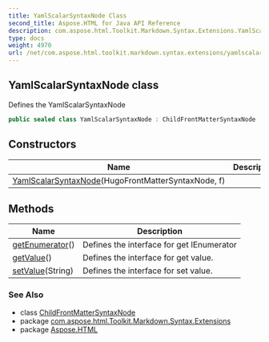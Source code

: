 ```yaml
---
title: YamlScalarSyntaxNode Class
second_title: Aspose.HTML for Java API Reference
description: com.aspose.html.Toolkit.Markdown.Syntax.Extensions.YamlScalarSyntaxNode class. Defines the YamlScalarSyntaxNode
type: docs
weight: 4970
url: /net/com.aspose.html.toolkit.markdown.syntax.extensions/yamlscalarsyntaxnode/
---
```

## YamlScalarSyntaxNode class

Defines the YamlScalarSyntaxNode

```java
public sealed class YamlScalarSyntaxNode : ChildFrontMatterSyntaxNode
```

## Constructors

| Name | Description |
| --- | --- |
| [YamlScalarSyntaxNode](yamlscalarsyntaxnode/)(HugoFrontMatterSyntaxNode, f) |  |

## Methods

| Name | Description |
| --- | --- |
| [getEnumerator](../../com.aspose.html.toolkit.markdown.syntax.extensions/yamlscalarsyntaxnode/getenumerator/)() | Defines the interface for get IEnumerator |
| [getValue](../../com.aspose.html.toolkit.markdown.syntax.extensions/yamlscalarsyntaxnode/getvalue/)() | Defines the interface for get value. |
| [setValue](../../com.aspose.html.toolkit.markdown.syntax.extensions/yamlscalarsyntaxnode/setvalue/)(String) | Defines the interface for set value. |

### See Also

* class [ChildFrontMatterSyntaxNode](../childfrontmattersyntaxnode/)
* package [com.aspose.html.Toolkit.Markdown.Syntax.Extensions](../../com.aspose.html.toolkit.markdown.syntax.extensions/)
* package [Aspose.HTML](../../)
